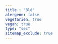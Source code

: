 ```yaml
---
title : "Blé"
alergene: false
vegetarien: true
vegan: true
type: "sec"
sitemap_exclude: true
--- 
```

